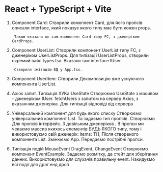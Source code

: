 # React + TypeScript + Vite

1) Component Card: 
		Створили комопнент Card, для його пропсів описали interface, який показує якого типу має бути кожен props. 

		Також вказали що сам компонент Card типу FC, з дженеріком CardProps.
2) Component UserList:
		Створили компонент UserList типу FC, з дженеріком UserListProps. 
		Для типізації UserListProps, створили окремий вайл types.tsx. Вказали там interface IUser. 

		Створили імітацію БД у App.tsx. 
3) Component UserItem: 
		Створили Декомпозицію вже уснуючого компонента  UserList.

4) Axios запит. Типізація ХУКа UseState
		Створюємо UseState з масивом - дженеріком IUser.
		fetchUsers з запитом на сервер Axios, з вказанням дженеріка. Для типізації відповіді від сервера 
5) Універсальний компонент для будь якого списку 
		Створюємо універсальний компонент List. Та задаємо тип пропсів. 
		Створюємо Для пропсів інтерфейс. З довільним дженеріков  <T>. В пропси ми чекаємо массив якихось елементів БУДЬ ЯКОГО типу, тому і використовуємо свій дженерік: items: T[];
		Після створеного компонента List. Змінюємо App. Передаємо пострібні пропси. 
6) Типізація подій MouseEvent DragEvent, ChangeEvent
		Створюємо компонент EventExample.
		Задаємо розмітку, да стейт для зберігання данних.
		Використовуємо для слухачів правильну event.
		Накидуємо всі події для драг енд дроп 


		